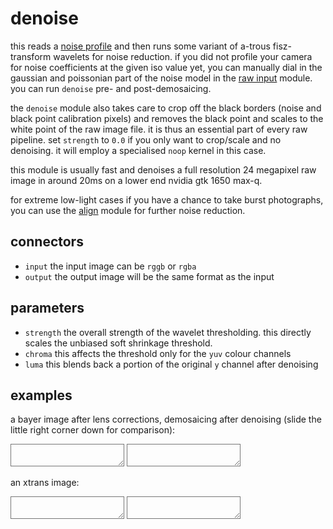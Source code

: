 # denoise

this reads a [noise profile](../../../../doc/noiseprofiling.md) and then runs
some variant of a-trous fisz-transform wavelets for noise reduction.
if you did not profile your camera for noise coefficients at the given iso value yet,
you can manually dial in the gaussian and poissonian part of the noise model
in the [raw input](../i-raw/readme.md) module.
you can run `denoise` pre- and post-demosaicing.

the `denoise` module also takes care to crop off the black borders (noise and
black point calibration pixels) and removes the black point and scales to
the white point of the raw image file. it is thus an essential part of every
raw pipeline. set `strength` to `0.0` if you only want to crop/scale and no
denoising. it will employ a specialised `noop` kernel in this case.

this module is usually fast and denoises a full resolution 24
megapixel raw image in around 20ms on a lower end nvidia gtk
1650 max-q.

for extreme low-light cases if you have a chance to take burst photographs,
you can use the [align](../align/readme.md) module for further noise reduction.

## connectors

* `input` the input image can be `rggb` or `rgba`
* `output` the output image will be the same format as the input


## parameters

* `strength` the overall strength of the wavelet thresholding. this directly scales the unbiased soft shrinkage threshold.
* `chroma` this affects the threshold only for the `yuv` colour channels
* `luma` this blends back a portion of the original `y` channel after denoising


## examples

a bayer image after lens corrections, demosaicing after denoising (slide
the little right corner down for comparison):  
<div class="compare_box">
<textarea readonly style="background:url(denoise-off.jpg)"></textarea>
<textarea readonly style="background:url(denoise-on.jpg)" ></textarea>
</div>

an xtrans image:  
<div class="compare_box">
<textarea readonly style="background:url(xtrans-off.jpg)"></textarea>
<textarea readonly style="background:url(xtrans-on.jpg)" ></textarea>
</div>

